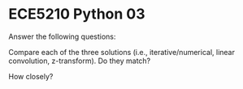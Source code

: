 # ECE5210 Python 03

Answer the following questions: 

Compare each of the three solutions (i.e., iterative/numerical, linear convolution, z-transform).  Do they match?  

How closely?
